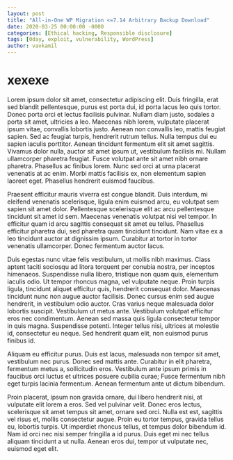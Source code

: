```yaml
---
layout: post
title: "All-in-One WP Migration <=7.14 Arbitrary Backup Download"
date: 2020-03-25 00:00:00 -0000
categories: [Ethical hacking, Responsible disclosure]
tags: [0day, exploit, vulnerability, WordPress]
author: vavkamil
---
```


# xexexe

Lorem ipsum dolor sit amet, consectetur adipiscing elit. Duis fringilla, erat sed blandit pellentesque, purus est porta dui, id porta lacus leo quis tortor. Donec porta orci et lectus facilisis pulvinar. Nullam diam justo, sodales a porta sit amet, ultricies a leo. Maecenas nibh lorem, vulputate placerat ipsum vitae, convallis lobortis justo. Aenean non convallis leo, mattis feugiat sapien. Sed ac feugiat turpis, hendrerit rutrum tellus. Nulla tempus dui eu sapien iaculis porttitor. Aenean tincidunt fermentum elit sit amet sagittis. Vivamus dolor nulla, auctor sit amet ipsum ut, vestibulum facilisis mi. Nullam ullamcorper pharetra feugiat. Fusce volutpat ante sit amet nibh ornare pharetra. Phasellus ac finibus lorem. Nunc sed orci at urna placerat venenatis at ac enim. Morbi mattis facilisis ex, non elementum sapien laoreet eget. Phasellus hendrerit euismod faucibus.

Praesent efficitur mauris viverra est congue blandit. Duis interdum, mi eleifend venenatis scelerisque, ligula enim euismod arcu, eu volutpat sem sapien sit amet dolor. Pellentesque scelerisque elit ac arcu pellentesque tincidunt sit amet id sem. Maecenas venenatis volutpat nisi vel tempor. In efficitur quam id arcu sagittis consequat sit amet eu tellus. Phasellus efficitur pharetra dui, sed pharetra quam tincidunt tincidunt. Nam vitae ex a leo tincidunt auctor at dignissim ipsum. Curabitur at tortor in tortor venenatis ullamcorper. Donec fermentum auctor lacus.

Duis egestas nunc vitae felis vestibulum, ut mollis nibh maximus. Class aptent taciti sociosqu ad litora torquent per conubia nostra, per inceptos himenaeos. Suspendisse nulla libero, tristique non quam quis, elementum iaculis odio. Ut tempor rhoncus magna, vel vulputate neque. Proin turpis ligula, tincidunt aliquet efficitur quis, hendrerit consequat dolor. Maecenas tincidunt nunc non augue auctor facilisis. Donec cursus enim sed augue hendrerit, in vestibulum odio auctor. Cras varius neque malesuada dolor lobortis suscipit. Vestibulum ut metus ante. Vestibulum volutpat efficitur eros nec condimentum. Aenean sed massa quis ligula consectetur tempor in quis magna. Suspendisse potenti. Integer tellus nisi, ultrices at molestie id, consectetur eu neque. Sed hendrerit quam elit, non euismod purus finibus id.

Aliquam eu efficitur purus. Duis est lacus, malesuada non tempor sit amet, vestibulum nec purus. Donec sed mattis ante. Curabitur in elit pharetra, fermentum metus a, sollicitudin eros. Vestibulum ante ipsum primis in faucibus orci luctus et ultrices posuere cubilia curae; Fusce fermentum nibh eget turpis lacinia fermentum. Aenean fermentum ante ut dictum bibendum.

Proin placerat, ipsum non gravida ornare, dui libero hendrerit nisi, at vulputate elit lorem a eros. Sed vel pulvinar velit. Donec eros lectus, scelerisque sit amet tempus sit amet, ornare sed orci. Nulla est est, sagittis vel risus et, mollis consectetur augue. Proin eu tortor tempus, gravida tellus eu, lobortis turpis. Ut imperdiet rhoncus tellus, et tempus dolor bibendum id. Nam id orci nec nisi semper fringilla a id purus. Duis eget mi nec tellus aliquam tincidunt a ut nulla. Aenean eros dui, tempor ut vulputate nec, euismod eget elit. 